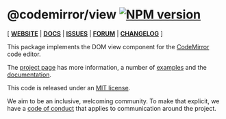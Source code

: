 # @codemirror/view [![NPM version](https://img.shields.io/npm/v/@codemirror/view.svg)](https://www.npmjs.org/package/@codemirror/view)

[ [**WEBSITE**](https://codemirror.net/) | [**DOCS**](https://codemirror.net/docs/ref/#view) | [**ISSUES**](https://github.com/codemirror/dev/issues) | [**FORUM**](https://discuss.codemirror.net/c/next/) | [**CHANGELOG**](https://github.com/codemirror/view/blob/main/CHANGELOG.md) ]

This package implements the DOM view component for the
[CodeMirror](https://codemirror.net/) code editor.

The [project page](https://codemirror.net/) has more information, a
number of [examples](https://codemirror.net/examples/) and the
[documentation](https://codemirror.net/docs/).

This code is released under an
[MIT license](https://github.com/codemirror/view/tree/main/LICENSE).

We aim to be an inclusive, welcoming community. To make that explicit,
we have a [code of
conduct](http://contributor-covenant.org/version/1/1/0/) that applies
to communication around the project.
